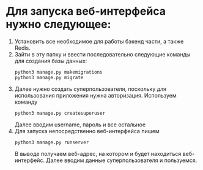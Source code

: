 # Для запуска веб-интерфейса нужно следующее:
1) Установить все необходимое для работы бэкенд части, а также Redis.
2) Зайти в эту папку и ввести последовательно следующие команды для создания базы данных:
    ```
    python3 manage.py makemigrations
    python3 manage.py migrate
    ```
3) Далее нужно создать суперпользователя, поскольку для использования приложения нужна авторизация. Используем команду
    ```
   python3 manage.py createsuperuser
   ```
   Далее вводим username, пароль и все остальное
4) Для запуска непосредственно веб-интерфейса пишем 
    ```
   python3 manage.py runserver
   ```
   В выводе получаем веб-адрес, на котором и будет находиться веб-интерфейс. Далее вводим данные суперпользователя и 
пользуемся.


